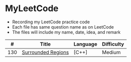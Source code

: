 # MyLeetCode
- Recording my LeetCode practice code
- Each file has same question name as on LeetCode
- The files will include my name, date, idea, and remark

| # | Title | Language | Difficulty |
|---| ----- | -------- | ---------- |
|130|[Surrounded Regions](https://leetcode.com/problems/surrounded-regions/) | [C++]|Medium|

